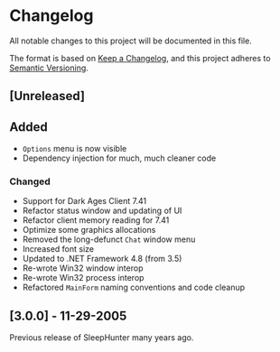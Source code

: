 ﻿# Changelog

All notable changes to this project will be documented in this file.

The format is based on [Keep a Changelog](https://keepachangelog.com/en/1.1.0/),
and this project adheres to [Semantic Versioning](https://semver.org/spec/v2.0.0.html).

## [Unreleased]

## Added

- `Options` menu is now visible
- Dependency injection for much, much cleaner code

### Changed

- Support for Dark Ages Client 7.41
- Refactor status window and updating of UI
- Refactor client memory reading for 7.41
- Optimize some graphics allocations
- Removed the long-defunct `Chat` window menu
- Increased font size
- Updated to .NET Framework 4.8 (from 3.5)
- Re-wrote Win32 window interop
- Re-wrote Win32 process interop
- Refactored `MainForm` naming conventions and code cleanup

## [3.0.0] - 11-29-2005

Previous release of SleepHunter many years ago.